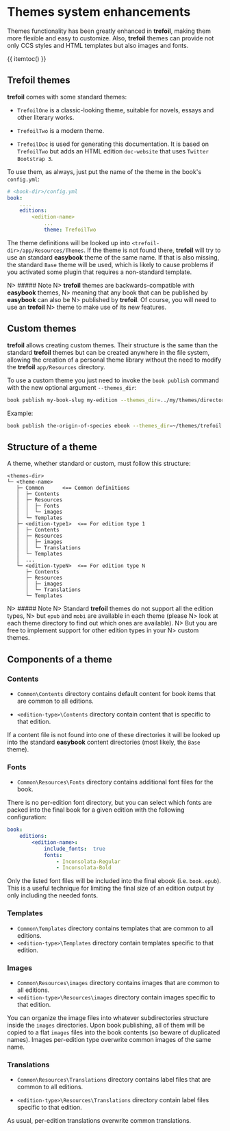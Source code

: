 Themes system enhancements
==========================

Themes functionality has been greatly enhanced in **trefoil**, 
making them more flexible and easy to customize. Also, **trefoil** 
themes can provide not only CCS styles and HTML templates but 
also images and fonts.

{{ itemtoc() }}

## Trefoil themes

**trefoil** comes with some standard themes:

- `TrefoilOne` is a classic-looking theme, suitable for novels, 
  essays and other literary works.

- `TrefoilTwo` is a modern theme. 

- `TrefoilDoc` is used for generating this documentation. It is 
  based on `TrefoilTwo` but adds an HTML edition `doc-website` that
  uses `Twitter Bootstrap 3`.

To use them, as always, just put the name of the theme in the 
book's `config.yml`:

~~~.yaml
# <book-dir>/config.yml 
book:
    ....
    editions:
        <edition-name>
            ...
            theme: TrefoilTwo
~~~

The theme definitions will be looked up into `<trefoil-dir>/app/Resources/Themes`. 
If the theme is not found there, **trefoil** will try to use an 
standard **easybook** theme of the same name. If that is also missing, 
the standard `Base` theme will be used, which is likely to cause 
problems if you activated some plugin that requires a non-standard template.

N> ##### Note
N> **trefoil** themes are backwards-compatible with **easybook** themes, 
N> meaning that any book that can be published by **easybook** can also be
N> published by **trefoil**. Of course, you will need to use an **trefoil**
N> theme to make use of its new features.

## Custom themes

**trefoil** allows creating custom themes. Their structure is the same than 
the standard **trefoil** themes but can be created anywhere in the file system, 
allowing the creation of a personal theme library without the need to modify 
the **trefoil** `app/Resources` directory.

To use a custom theme you just need to invoke the `book publish` command with 
the new optional argument `--themes_dir`:

~~~.bash
book publish my-book-slug my-edition --themes_dir=../my/themes/directory
~~~

Example:

~~~.bash
book publish the-origin-of-species ebook --themes_dir=~/themes/trefoil
~~~

## Structure of a theme

A theme, whether standard or custom, must follow this structure:

~~~
<themes-dir>
└─ <theme-name>
   ├─ Common      <== Common definitions
   │  ├─ Contents    
   │  ├─ Resources
   │  │  ├─ Fonts
   │  │  └─ images
   │  └─ Templates
   ├─ <edition-type1>  <== For edition type 1
   │  ├─ Contents
   │  ├─ Resources
   │  │  ├─ images
   │  │  └─ Translations
   │  └─ Templates
   │  ...
   └─ <edition-typeN>  <== For edition type N
      ├─ Contents
      ├─ Resources
      │  ├─ images
      │  └─ Translations
      └─ Templates
~~~
 
N> ##### Note
N> Standard **trefoil** themes do not support all the edition types, 
N> but `epub` and `mobi` are available in each theme (please
N> look at each theme directory to find out which ones are available).
N> But you are free to implement support for other edition types in your 
N> custom themes.

## Components of a theme

### Contents

- `Common\Contents` directory contains default content for book items that 
  are common to all editions.

- `<edition-type>\Contents` directory contain content that is specific to 
  that edition.

If a content file is not found into one of these directories it will be 
looked up into the standard **easybook** content directories (most likely, 
the `Base` theme).

### Fonts

- `Common\Resources\Fonts` directory contains additional font files for the book.

There is no per-edition font directory, but you can select which fonts are
packed into the final book for a given edition with the following configuration:
 
~~~.yaml
book:
    editions:
        <edition-name>:
            include_fonts:  true
            fonts: 
                - Inconsolata-Regular
                - Inconsolata-Bold
~~~

Only the listed font files will be included into the final ebook (i.e. `book.epub`). 
This is a useful technique for limiting the final size of an edition output by only 
including the needed fonts. 

### Templates 

- `Common\Templates` directory contains templates that are common to all editions. 
- `<edition-type>\Templates` directory contain templates specific to that edition.

### Images

- `Common\Resources\images` directory contains images that are common to all editions. 
- `<edition-type>\Resources\images` directory contain images specific to that edition.

You can organize the image files into whatever subdirectories structure inside the 
`images` directories. Upon book publishing, all of them will be copied to a flat 
`images` files into the book contents (so beware of duplicated names). Images 
per-edition type overwrite common images of the same name.

### Translations

- `Common\Resources\Translations` directory contains label files that are common 
  to all editions.
 
- `<edition-type>\Resources\Translations` directory contain label files specific to 
  that edition.

As usual, per-edition translations overwrite common translations.

